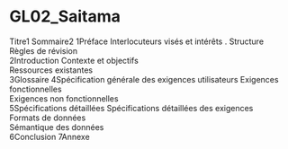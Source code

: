# GL02_Saitama
Titre1
Sommaire2
1Préface
Interlocuteurs visés et intérêts  .
Structure          
Règles de révision         
2Introduction
Contexte et objectifs      
Ressources existantes     
3Glossaire
4Spécification générale des exigences utilisateurs
Exigences fonctionnelles   
Exigences non fonctionnelles         
5Spécifications détaillées
Spécifications détaillées des exigences         
Formats de données          
Sémantique des données           
6Conclusion
7Annexe
